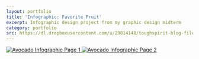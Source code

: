 ```yaml
---
layout: portfolio
title: 'Infographic: Favorite Fruit'
excerpt: Infographic design project from my graphic design midterm
category: portfolio
src: https://dl.dropboxusercontent.com/u/29814148/toughspirit-blog-files/portfolio/umsi/SI520/Infographic/infographic-avocado.thumbnail.jpg
---
```


<a href="https://dl.dropboxusercontent.com/u/29814148/toughspirit-blog-files/portfolio/umsi/SI520/Infographic/infographic-avocado-1.jpg" target='_blank' class="no-decoration">
    <img src="https://dl.dropboxusercontent.com/u/29814148/toughspirit-blog-files/portfolio/umsi/SI520/Infographic/infographic-avocado-1.jpg" alt="Avocado Infographic Page 1">
</a>

<a href="https://dl.dropboxusercontent.com/u/29814148/toughspirit-blog-files/portfolio/umsi/SI520/Infographic/infographic-avocado-2.jpg" target="_blank" class="no-decoration">
    <img src="https://dl.dropboxusercontent.com/u/29814148/toughspirit-blog-files/portfolio/umsi/SI520/Infographic/infographic-avocado-2.jpg" alt="Avocado Infographic Page 2">
</a>
